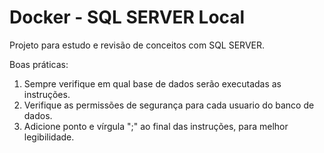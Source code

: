 # Docker - SQL SERVER Local

Projeto para estudo e revisão de conceitos com SQL SERVER.

Boas práticas:

1. Sempre verifique em qual base de dados serão executadas as instruções.
2. Verifique as permissões de segurança para cada usuario do banco de dados.
3. Adicione ponto e vírgula ";" ao final das instruções, para melhor legibilidade.